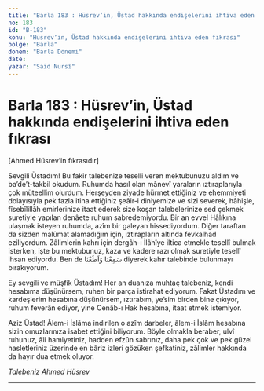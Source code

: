 ```yaml
---
title: "Barla 183 : Hüsrev’in, Üstad hakkında endişelerini ihtiva eden fıkrası"
no: 183
id: "B-183"
konu: "Hüsrev’in, Üstad hakkında endişelerini ihtiva eden fıkrası"
bolge: "Barla"
donem: "Barla Dönemi"
date: 
yazar: "Said Nursî"
---
```


# Barla 183 : Hüsrev’in, Üstad hakkında endişelerini ihtiva eden fıkrası

<p class="takdim">[Ahmed Hüsrev’in fıkrasıdır]</p>

Sevgili Üstadım! Bu fakir talebenize teselli veren mektubunuzu aldım ve ba’de’t-takbil okudum. Ruhumda hasıl olan mânevî yaraların ıztıraplarıyla çok müteellim olurdum. Herşeyden ziyade hürmet ettiğiniz ve ehemmiyeti dolayısıyla pek fazla itina ettiğiniz şeâir-i diniyemize ve sizi severek, hâhişle, fîsebîlillâh emirlerinize itaat ederek size koşan talebelerinize sed çekmek suretiyle yapılan denâete ruhum sabredemiyordu. Bir an evvel Hâlıkına ulaşmak isteyen ruhumda, azîm bir galeyan hissediyordum. Diğer taraftan da sizden malûmat alamadığım için, ıztırapların altında fevkalhad eziliyordum. Zâlimlerin kahrı için dergâh-ı İlâhîye iltica etmekle tesellî bulmak isterken, işte bu mektubunuz, kaza ve kadere razı olmak suretiyle tesellî ihsan ediyordu. Ben de <span class="arabic" dir="rtl" title="Meal: “İşittik ve emrine uyduk.” [Bakara Sûresi, 2:285]">سَمِعْنَا وَاَطَعْنَا</span> diyerek kahır talebinde bulunmayı bırakıyorum.

Ey sevgili ve müşfik Üstadım! Her an duanıza muhtaç talebeniz, kendi hesabıma düşünürsem, ruhen bir parça istirahat ediyorum. Fakat Üstadım ve kardeşlerim hesabına düşünürsem, ıztırabım, ye’sim birden bine çıkıyor, ruhum feverân ediyor, yine Cenâb-ı Hak hesabına, itaat etmek istemiyor.

Aziz Üstad! Âlem-i İslâma indirilen o azîm darbeler, âlem-i İslâm hesabına sizin omuzlarınıza isabet ettiğini biliyorum. Böyle olmakla beraber, ulvî ruhunuz, âli hamiyetiniz, hadden efzûn sabrınız, daha pek çok ve pek güzel hasletleriniz üzerinde en bâriz izleri gözüken şefkatiniz, zâlimler hakkında da hayır dua etmek oluyor.

*Talebeniz*
*Ahmed Hüsrev*

***
